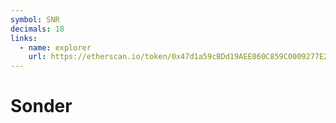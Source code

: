 ```yaml
---
symbol: SNR
decimals: 18
links:
  - name: explorer
    url: https://etherscan.io/token/0x47d1a59cBDd19AEE060C859C0009277E245328ae
---
```


# Sonder
